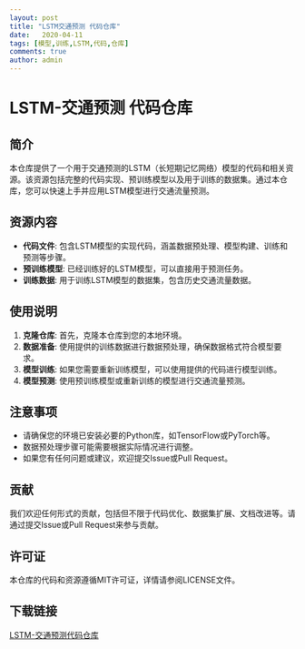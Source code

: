 ```yaml
---
layout: post
title: "LSTM交通预测 代码仓库"
date:   2020-04-11
tags: [模型,训练,LSTM,代码,仓库]
comments: true
author: admin
---
```

# LSTM-交通预测 代码仓库

## 简介

本仓库提供了一个用于交通预测的LSTM（长短期记忆网络）模型的代码和相关资源。该资源包括完整的代码实现、预训练模型以及用于训练的数据集。通过本仓库，您可以快速上手并应用LSTM模型进行交通流量预测。

## 资源内容

- **代码文件**: 包含LSTM模型的实现代码，涵盖数据预处理、模型构建、训练和预测等步骤。
- **预训练模型**: 已经训练好的LSTM模型，可以直接用于预测任务。
- **训练数据**: 用于训练LSTM模型的数据集，包含历史交通流量数据。

## 使用说明

1. **克隆仓库**: 首先，克隆本仓库到您的本地环境。
2. **数据准备**: 使用提供的训练数据进行数据预处理，确保数据格式符合模型要求。
3. **模型训练**: 如果您需要重新训练模型，可以使用提供的代码进行模型训练。
4. **模型预测**: 使用预训练模型或重新训练的模型进行交通流量预测。

## 注意事项

- 请确保您的环境已安装必要的Python库，如TensorFlow或PyTorch等。
- 数据预处理步骤可能需要根据实际情况进行调整。
- 如果您有任何问题或建议，欢迎提交Issue或Pull Request。

## 贡献

我们欢迎任何形式的贡献，包括但不限于代码优化、数据集扩展、文档改进等。请通过提交Issue或Pull Request来参与贡献。

## 许可证

本仓库的代码和资源遵循MIT许可证，详情请参阅LICENSE文件。

## 下载链接

[LSTM-交通预测代码仓库](https://pan.quark.cn/s/ef27717da012)
